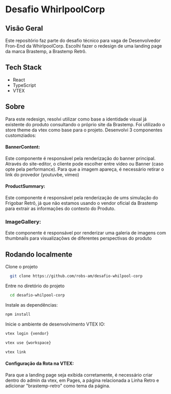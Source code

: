 
# Desafio WhirlpoolCorp

## Visão Geral

Este repositório faz parte do desafio técnico para vaga de Desenvolvedor Fron-End da WhirlpoolCorp. Escolhi fazer o redesign de uma landing page da marca Brastemp, a Brastemp Retrô.


## Tech Stack
  - React
  - TypeScript
  - VTEX



## Sobre
Para este redesign, resolvi utilizar como base a identidade visual já existente do produto consultando o próprio site da Brastemp. Foi utilizado o store theme da vtex como base para o projeto. Desenvolvi 3 componentes customziados:

#### BannerContent: 
Este componente é responsável pela renderização do banner principal. Através do site-editor, o cliente pode escolher entre vídeo ou Banner (caso opte pela performance). Para que a imagem apareça, é necessário retirar o link do provedor (youtuvbe, vimeo)

#### ProductSummary: 
Este componente é responsável pela renderização de ums simulação do Frigobar Retrô, já que não estamos usando o vendor oficial da Brastemp para extrair as informações do contexto do Produto.

### ImageGallery: 

Este componente é responsável por renderizar uma galeria de imagens com thumbnails para visualizaçõws de diferentes perspectivas do produto

    
## Rodando localmente

Clone o projeto

```bash
  git clone https://github.com/robs-am/desafio-whilpool-corp
```

Entre no diretório do projeto

```bash
  cd desafio-whilpool-corp
```


Instale as dependências:

```bash
npm install
```

Inicie o ambiente de desenvolvimento VTEX IO:

```bash
vtex login {vendor}
```
```bash
vtex use {workspace}
```
```bash
vtex link
```

#### Configuração da Rota na VTEX:

Para que a landing page seja exibida corretamente, é necessário criar dentro do admin da vtex, em Pages, a página relacionada a Linha Retro e adicionar "brastemp-retro" como tema da página.





